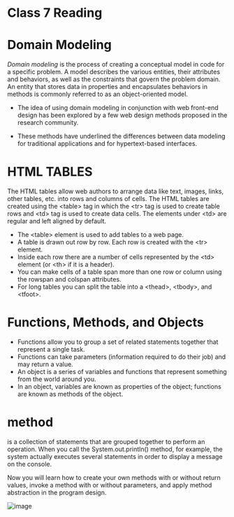 # Class 7 Reading
# Domain Modeling

_Domain modeling_ is the process of creating a conceptual model in code for a specific problem. A model describes the various entities, their attributes and behaviors, as well as the constraints that govern the problem domain. An entity that stores data in properties and encapsulates behaviors in methods is commonly referred to as an object-oriented model.

* The idea of using domain modeling in conjunction with web front-end design has been explored by a few web design methods proposed in the research community.

*  These methods have underlined the differences between data modeling for traditional applications and for hypertext-based interfaces. 

# HTML TABLES 
The HTML tables allow web authors to arrange data like text, images, links, other tables, etc. into rows and columns of cells. The HTML tables are created using the \<table> tag in which the \<tr> tag is used to create table rows and \<td> tag is used to create data cells. The elements under \<td> are regular and left aligned by default.

* The \<table> element is used to add tables to a web page.
* A table is drawn out row by row. Each row is created with the \<tr> element.
* Inside each row there are a number of cells
represented by the \<td> element (or \<th> if it is a
header).
* You can make cells of a table span more than one row or column using the rowspan and colspan attributes.
* For long tables you can split the table into a \<thead>,
\<tbody>, and \<tfoot>.

# Functions, Methods, and Objects

* Functions allow you to group a set of related statements together that represent a single task.
* Functions can take parameters (information required to do their job) and may return a value.
* An object is a series of variables and functions that represent something from the world around you.
* In an object, variables are known as properties of the
object; functions are known as methods of the object. 


# method
 is a collection of statements that are grouped together to perform an operation. When you call the System.out.println() method, for example, the system actually executes several statements in order to display a message on the console.

Now you will learn how to create your own methods with or without return values, invoke a method with or without parameters, and apply method abstraction in the program design. 

![image](https://th.bing.com/th/id/Ra25bdd5a5f2afc512d14b479eb1e7b72?rik=DERYj1GCEp7KFA&riu=http%3a%2f%2fcdncontribute.geeksforgeeks.org%2fwp-content%2fuploads%2fmethods-in-java.png&ehk=cpsdBn%2bLMI5l0kx2%2bNIRo8imHIYNJvG8lPe40lgDulE%3d&risl=&pid=ImgRaw)


